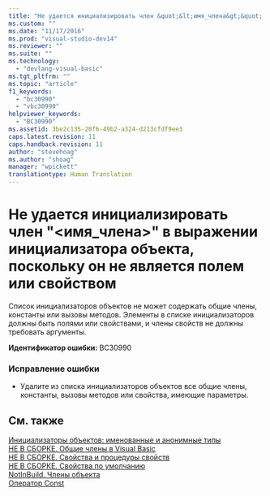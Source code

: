 ```yaml
---
title: "Не удается инициализировать член &quot;&lt;имя_члена&gt;&quot; в выражении инициализатора объекта, поскольку он не является полем или свойством | Microsoft Docs"
ms.custom: ""
ms.date: "11/17/2016"
ms.prod: "visual-studio-dev14"
ms.reviewer: ""
ms.suite: ""
ms.technology: 
  - "devlang-visual-basic"
ms.tgt_pltfrm: ""
ms.topic: "article"
f1_keywords: 
  - "bc30990"
  - "vbc30990"
helpviewer_keywords: 
  - "BC30990"
ms.assetid: 3be2c135-20f6-49b2-a324-d213cfdf9ee3
caps.latest.revision: 11
caps.handback.revision: 11
author: "stevehoag"
ms.author: "shoag"
manager: "wpickett"
translationtype: Human Translation
---
```

# Не удается инициализировать член &quot;&lt;имя_члена&gt;&quot; в выражении инициализатора объекта, поскольку он не является полем или свойством
Список инициализаторов объектов не может содержать общие члены, константы или вызовы методов. Элементы в списке инициализаторов должны быть полями или свойствами, и члены свойств не должны требовать аргументы.  
  
 **Идентификатор ошибки:** BC30990  
  
### Исправление ошибки  
  
-   Удалите из списка инициализаторов объектов все общие члены, константы, вызовы методов или свойства, имеющие параметры.  
  
## См. также  
 [Инициализаторы объектов: именованные и анонимные типы](../../visual-basic/programming-guide/language-features/objects-and-classes/object-initializers-named-and-anonymous-types.md)   
 [НЕ В СБОРКЕ. Общие члены в Visual Basic](http://msdn.microsoft.com/ru-ru/dbc3783f-83a2-4225-995d-c2d6d025663d)   
 [НЕ В СБОРКЕ. Свойства и процедуры свойств](http://msdn.microsoft.com/ru-ru/23e2a1ec-7e9d-4109-8940-c703d981077b)   
 [НЕ В СБОРКЕ. Свойства по умолчанию](http://msdn.microsoft.com/ru-ru/a70f2a27-8176-4858-935e-f25afdd43ab5)   
 [NotInBuild. Члены объекта](http://msdn.microsoft.com/ru-ru/dfc2cc12-0e66-44fb-a78e-14f931db2309)   
 [Оператор Const](../../visual-basic/language-reference/statements/const-statement.md)